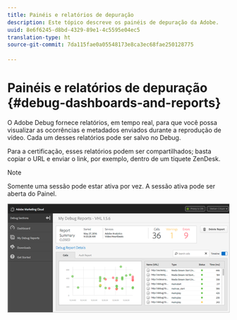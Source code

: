 ```yaml
---
title: Painéis e relatórios de depuração
description: Este tópico descreve os painéis de depuração da Adobe.
uuid: 8e6f6245-d8bd-4329-89e1-4c5595e04ec5
translation-type: ht
source-git-commit: 7da115fae0a05548173e8ca3ec68fae250128775

---
```



# Painéis e relatórios de depuração {#debug-dashboards-and-reports}

O Adobe Debug fornece relatórios, em tempo real, para que você possa visualizar as ocorrências e metadados enviados durante a reprodução de vídeo. Cada um desses relatórios pode ser salvo no Debug.

Para a certificação, esses relatórios podem ser compartilhados; basta copiar o URL e enviar o link, por exemplo, dentro de um tíquete ZenDesk.

>[!NOTE]
>
>Somente uma sessão pode estar ativa por vez. A sessão ativa pode ser aberta do Painel.

![](assets/debug-dashboard.png)

